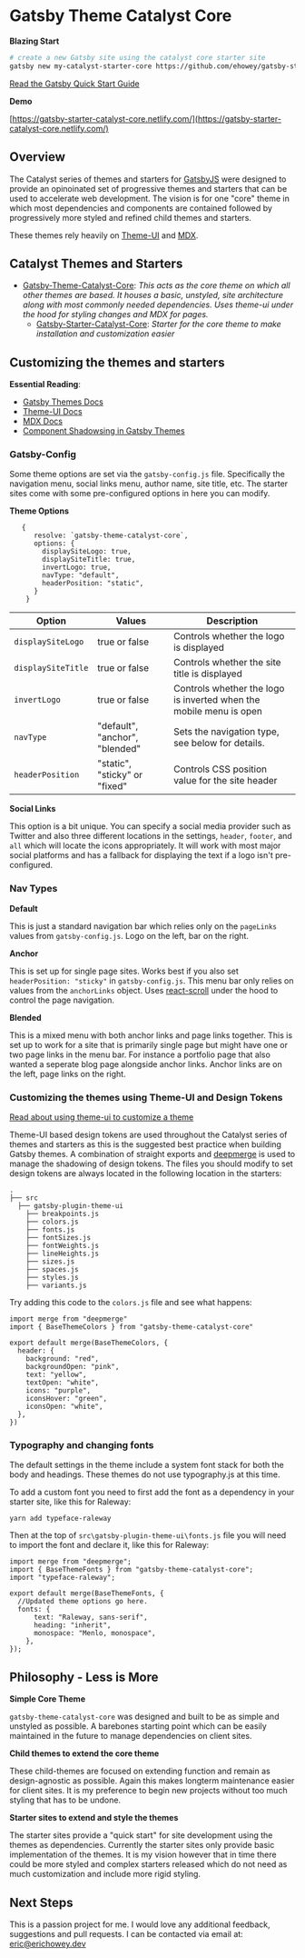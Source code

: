 # Gatsby Theme Catalyst Core

**Blazing Start**

```sh
# create a new Gatsby site using the catalyst core starter site
gatsby new my-catalyst-starter-core https://github.com/ehowey/gatsby-starter-catalyst-core
```

[Read the Gatsby Quick Start Guide](https://www.gatsbyjs.org/docs/quick-start)

**Demo**

[https://gatsby-starter-catalyst-core.netlify.com/](https://gatsby-starter-catalyst-core.netlify.com/)

## Overview

The Catalyst series of themes and starters for [GatsbyJS](https://www.gatsbyjs.org/) were designed to provide an opinoinated set of progressive themes and starters that can be used to accelerate web development. The vision is for one "core" theme in which most dependencies and components are contained followed by progressively more styled and refined child themes and starters.

These themes rely heavily on [Theme-UI](https://theme-ui.com/) and [MDX](https://mdxjs.com/getting-started/gatsby/).

## Catalyst Themes and Starters

- [Gatsby-Theme-Catalyst-Core](https://github.com/ehowey/gatsby-theme-catalyst-core): _This acts as the core theme on which all other themes are based. It houses a basic, unstyled, site architecture along with most commonly needed dependencies. Uses theme-ui under the hood for styling changes and MDX for pages._
  - [Gatsby-Starter-Catalyst-Core](https://github.com/ehowey/gatsby-starter-catalyst-core): _Starter for the core theme to make installation and customization easier_

## Customizing the themes and starters

**Essential Reading**:

- [Gatsby Themes Docs](https://www.gatsbyjs.org/docs/themes/)
- [Theme-UI Docs](https://theme-ui.com/)
- [MDX Docs](https://mdxjs.com/)
- [Component Shadowsing in Gatsby Themes](https://www.gatsbyjs.org/blog/2019-04-29-component-shadowing/)

### Gatsby-Config

Some theme options are set via the `gatsby-config.js` file. Specifically the navigation menu, social links menu, author name, site title, etc. The starter sites come with some pre-configured options in here you can modify.

**Theme Options**

```
   {
      resolve: `gatsby-theme-catalyst-core`,
      options: {
        displaySiteLogo: true,
        displaySiteTitle: true,
        invertLogo: true,
        navType: "default",
        headerPosition: "static",
      }
    }
```

| Option             | Values                         | Description                                                        |
| ------------------ | ------------------------------ | ------------------------------------------------------------------ |
| `displaySiteLogo`  | true or false                  | Controls whether the logo is displayed                             |
| `displaySiteTitle` | true or false                  | Controls whether the site title is displayed                       |
| `invertLogo`       | true or false                  | Controls whether the logo is inverted when the mobile menu is open |
| `navType`          | "default", "anchor", "blended" | Sets the navigation type, see below for details.                   |
| `headerPosition`   | "static", "sticky" or "fixed"  | Controls CSS position value for the site header                    |

**Social Links**

This option is a bit unique. You can specify a social media provider such as Twitter and also three different locations in the settings, `header`, `footer`, and `all` which will locate the icons appropriately. It will work with most major social platforms and has a fallback for displaying the text if a logo isn't pre-configured.

### Nav Types

**Default**

This is just a standard navigation bar which relies only on the `pageLinks` values from `gatsby-config.js`. Logo on the left, bar on the right.

**Anchor**

This is set up for single page sites. Works best if you also set `headerPosition: "sticky"` in `gatsby-config.js`. This menu bar only relies on values from the `anchorLinks` object. Uses [react-scroll](https://www.npmjs.com/package/react-scroll) under the hood to control the page navigation.

**Blended**

This is a mixed menu with both anchor links and page links together. This is set up to work for a site that is primarily single page but might have one or two page links in the menu bar. For instance a portfolio page that also wanted a seperate blog page alongside anchor links. Anchor links are on the left, page links on the right.

### Customizing the themes using Theme-UI and Design Tokens

[Read about using theme-ui to customize a theme](https://www.gatsbyjs.org/blog/2019-07-03-customizing-styles-in-gatsby-themes-with-theme-ui/)

Theme-UI based design tokens are used throughout the Catalyst series of themes and starters as this is the suggested best practice when building Gatsby themes. A combination of straight exports and [deepmerge](https://www.npmjs.com/package/deepmerge) is used to manage the shadowing of design tokens. The files you should modify to set design tokens are always located in the following location in the starters:

    .
    ├── src
      ├── gatsby-plugin-theme-ui
        ├── breakpoints.js
        ├── colors.js
        ├── fonts.js
        ├── fontSizes.js
        ├── fontWeights.js
        ├── lineHeights.js
        ├── sizes.js
        ├── spaces.js
        ├── styles.js
        ├── variants.js

Try adding this code to the `colors.js` file and see what happens:

```
import merge from "deepmerge"
import { BaseThemeColors } from "gatsby-theme-catalyst-core"

export default merge(BaseThemeColors, {
  header: {
    background: "red",
    backgroundOpen: "pink",
    text: "yellow",
    textOpen: "white",
    icons: "purple",
    iconsHover: "green",
    iconsOpen: "white",
  },
})
```

### Typography and changing fonts

The default settings in the theme include a system font stack for both the body and headings. These themes do not use typography.js at this time.

To add a custom font you need to first add the font as a dependency in your starter site, like this for Raleway:

`yarn add typeface-raleway`

Then at the top of `src\gatsby-plugin-theme-ui\fonts.js` file you will need to import the font and declare it, like this for Raleway:

```
import merge from "deepmerge";
import { BaseThemeFonts } from "gatsby-theme-catalyst-core";
import "typeface-raleway";

export default merge(BaseThemeFonts, {
  //Updated theme options go here.
  fonts: {
      text: "Raleway, sans-serif",
      heading: "inherit",
      monospace: "Menlo, monospace",
    },
});
```

## Philosophy - Less is More

**Simple Core Theme**

`gatsby-theme-catalyst-core` was designed and built to be as simple and unstyled as possible. A barebones starting point which can be easily maintained in the future to manage dependencies on client sites.

**Child themes to extend the core theme**

These child-themes are focused on extending function and remain as design-agnostic as possible. Again this makes longterm maintenance easier for client sites. It is my preference to begin new projects without too much styling that has to be undone.

**Starter sites to extend and style the themes**

The starter sites provide a "quick start" for site development using the themes as dependencies. Currently the starter sites only provide basic implementation of the themes. It is my vision however that in time there could be more styled and complex starters released which do not need as much customization and include more rigid styling.

## Next Steps

This is a passion project for me. I would love any additional feedback, suggestions and pull requests. I can be contacted via email at: <eric@erichowey.dev>
